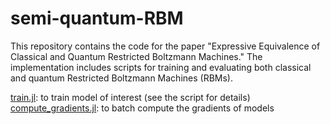 # semi-quantum-RBM
This repository contains the code for the paper "Expressive Equivalence of Classical and Quantum Restricted Boltzmann Machines." The implementation includes scripts for training and evaluating both classical and quantum Restricted Boltzmann Machines (RBMs).

[train.jl](./train.jl): to train model of interest (see the script for details)
[compute_gradients.jl](./compute_gradients.jl): to batch compute the gradients of models

